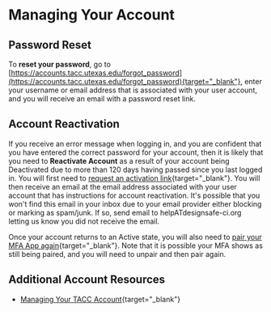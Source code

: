 # Managing Your Account

## Password Reset

To **reset your password**, go to [https://accounts.tacc.utexas.edu/forgot_password](https://accounts.tacc.utexas.edu/forgot_password){target="_blank"}, enter your username or email address that is associated with your user account, and you will receive an email with a password reset link.

## Account Reactivation

If you receive an error message when logging in, and you are confident that you have entered the correct password for your account, then it is likely that you need to **Reactivate Account** as a result of your account being Deactivated due to more than 120 days having passed since you last logged in. You will first need to [request an activation link](https://accounts.tacc.utexas.edu/activate){target="_blank"}. You will then receive an email at the email address associated with your user account that has instructions for account reactivation. It's possible that you won't find this email in your inbox due to your email provider either blocking or marking as spam/junk. If so, send email to helpATdesignsafe-ci.org letting us know you did not receive the email.

Once your account returns to an Active state, you will also need to [pair your MFA App again](https://tacc.utexas.edu/portal/account){target="_blank"}. Note that it is possible your MFA shows as still being paired, and you will need to unpair and then pair again.

## Additional Account Resources

- [Managing Your TACC Account](https://docs.tacc.utexas.edu/basics/accounts/){target="_blank"}
